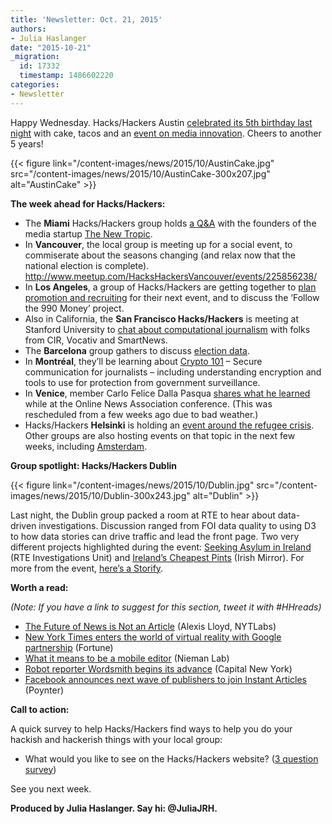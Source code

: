 ```yaml
---
title: 'Newsletter: Oct. 21, 2015'
authors:
- Julia Haslanger
date: "2015-10-21"
_migration:
  id: 17332
  timestamp: 1486602220
categories:
- Newsletter
---
```


Happy Wednesday. Hacks/Hackers Austin [celebrated its 5th birthday last night][1] with cake, tacos and an [event on media innovation][2]. Cheers to another 5 years!

{{< figure link="/content-images/news/2015/10/AustinCake.jpg" src="/content-images/news/2015/10/AustinCake-300x207.jpg" alt="AustinCake" >}}

****The week ahead for Hacks/Hackers:****

  * The ****Miami**** Hacks/Hackers group holds [a Q&A][3] with the founders of the media startup [The New Tropic][4].
  * In ****Vancouver****, the local group is meeting up for a social event, to commiserate about the seasons changing (and relax now that the national election is complete). <http://www.meetup.com/HacksHackersVancouver/events/225856238/>
  * In ****Los Angeles****, a group of Hacks/Hackers are getting together to [plan promotion and recruiting][5] for their next event, and to discuss the &#8216;Follow the 990 Money&#8217; project.
  * Also in California, the ****San Francisco Hacks/Hackers**** is meeting at Stanford University to [chat about computational journalism][6] with folks from CIR, Vocativ and SmartNews.
  * The ****Barcelona**** group gathers to discuss [election data][7].
  * In ****Montréal****, they’ll be learning about [Crypto 101][8] &#8211; Secure communication for journalists &#8211; including understanding encryption and tools to use for protection from government surveillance.
  * In ****Venice****, member Carlo Felice Dalla Pasqua [shares what he learned][9] while at the Online News Association conference. (This was rescheduled from a few weeks ago due to bad weather.)
  * Hacks/Hackers ****Helsinki**** is holding an [event around the refugee crisis][10]. Other groups are also hosting events on that topic in the next few weeks, including [Amsterdam][11].

****Group spotlight: Hacks/Hackers Dublin****

{{< figure link="/content-images/news/2015/10/Dublin.jpg" src="/content-images/news/2015/10/Dublin-300x243.jpg" alt="Dublin" >}}

Last night, the Dublin group packed a room at RTE to hear about data-driven investigations. Discussion ranged from FOI data quality to using D3 to how data stories can drive traffic and lead the front page. Two very different projects highlighted during the event: [Seeking Asylum in Ireland][12] (RTE Investigations Unit) and [Ireland’s Cheapest Pints][13] (Irish Mirror). For more from the event, [here’s a Storify][14].

**Worth a read:**

_(Note: If you have a link to suggest for this section, tweet it with #HHreads)_

  * [The Future of News is Not an Article][15] (Alexis Lloyd, NYTLabs) 
  * [New York Times enters the world of virtual reality with Google partnership][16] (Fortune)
  * [What it means to be a mobile editor][17] (Nieman Lab)
  * [Robot reporter Wordsmith begins its advance][18] (Capital New York)
  * [Facebook announces next wave of publishers to join Instant Articles][19] (Poynter)

**Call to action:**

A quick survey to help Hacks/Hackers find ways to help you do your hackish and hackerish things with your local group:

  * What would you like to see on the Hacks/Hackers website? ([3 question survey][20])

See you next week.

**Produced by Julia Haslanger. Say hi: @JuliaJRH.**

 [1]: https://twitter.com/hackshackersatx/status/656669758872420352/photo/1
 [2]: https://twitter.com/CindyRoyal/status/656537646278164480
 [3]: https://www.eventbrite.com/e/hacks-hackers-miami-meetup-tickets-18910817765
 [4]: https://thenewtropic.com/
 [5]: http://www.meetup.com/HacksHackers-LA/events/226188378/
 [6]: http://www.meetup.com/hacksandhackers/events/226169900/
 [7]: http://www.meetup.com/Hacks-Hackers-Barcelona/events/226148709/
 [8]: http://www.meetup.com/HacksHackersMontreal/events/225802477/
 [9]: http://www.meetup.com/Hacks-Hackers-Venezia/events/223765763/
 [10]: http://www.meetup.com/HHHelsinki/events/226137322/
 [11]: http://www.meetup.com/Hacks-Hackers-Amsterdam/events/226157039/
 [12]: http://www.rte.ie/iu/asylum/
 [13]: http://www.irishmirror.ie/whats-on/food-drink-news/irelands-cheapest-pints-5-pubs-4650117
 [14]: https://storify.com/JuliaJRH/hacks-hackers-dublin-event-on-data-driven-investig
 [15]: http://nytlabs.com/blog/2015/10/20/particles/
 [16]: http://fortune.com/2015/10/20/nyt-google-cardboard/
 [17]: http://www.niemanlab.org/2015/10/do-you-use-a-phone-to-look-at-the-internet-mobile-majority-editors
 [18]: http://www.capitalnewyork.com/article/media/2015/10/8580048/robot-reporter-wordsmith-begins-its-advance
 [19]: http://www.poynter.org/news/mediawire/380020/facebook-announces-next-wave-of-publishers-to-join-instant-articles/
 [20]: https://docs.google.com/forms/d/1M67eHcLOdy9tMl2afW6NkB9ANk5W4loaf5RF3ymKAVU/viewform
